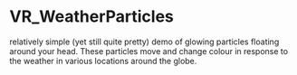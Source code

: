 # VR_WeatherParticles
 relatively simple (yet still quite pretty) demo of glowing particles floating around your head. These particles move and change colour in response to the weather in various locations around the globe.
